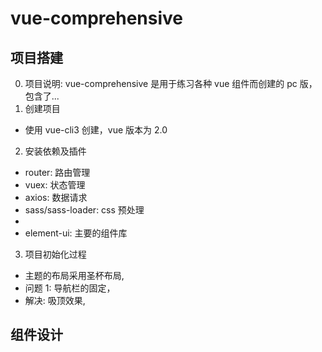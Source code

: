 <!--
 * @Author: your name
 * @Date: 2021-07-10 15:43:49
 * @LastEditTime: 2021-07-10 15:59:23
 * @LastEditors: Please set LastEditors
 * @Description: In User Settings Edit
 * @FilePath: \notes\study notes\vue\vue综合项目.md
-->

# vue-comprehensive

## 项目搭建

0. 项目说明: vue-comprehensive 是用于练习各种 vue 组件而创建的 pc 版，包含了...
1. 创建项目

-   使用 vue-cli3 创建，vue 版本为 2.0

2. 安装依赖及插件

-   router: 路由管理
-   vuex: 状态管理
-   axios: 数据请求
-   sass/sass-loader: css 预处理
-
-   element-ui: 主要的组件库

3. 项目初始化过程

-   主题的布局采用圣杯布局,
-   问题 1: 导航栏的固定，
-   解决: 吸顶效果,

## 组件设计
